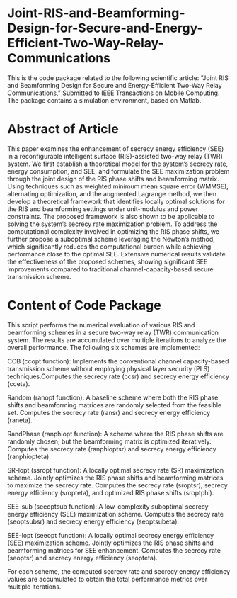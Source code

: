 # Joint-RIS-and-Beamforming-Design-for-Secure-and-Energy-Efficient-Two-Way-Relay-Communications
This is the code package related to the following scientific article: "Joint RIS and Beamforming Design for Secure and Energy-Efficient Two-Way Relay Communications,"  Submitted to IEEE Transactions on Mobile Computing. The package contains a simulation environment, based on Matlab.

# Abstract of Article
This paper examines the enhancement of secrecy energy efficiency (SEE) in a reconfigurable intelligent surface (RIS)-assisted two-way relay (TWR) system. We first establish a theoretical model for the system’s secrecy rate, energy consumption, and SEE, and formulate the SEE maximization problem through the joint design of the RIS phase shifts and beamforming matrix. Using techniques such as weighted minimum mean square error (WMMSE), alternating optimization, and the augmented Lagrange method, we then develop a theoretical framework that identifies locally optimal solutions for the RIS and beamforming settings under unit-modulus and power constraints. The proposed framework is also shown to be applicable to solving the system’s secrecy rate maximization
problem. To address the computational complexity involved in optimizing the RIS phase shifts, we further propose a suboptimal scheme leveraging the Newton’s method, which significantly reduces the computational burden while achieving performance close to the optimal SEE. Extensive numerical results validate the effectiveness of the proposed schemes, showing significant SEE improvements compared to traditional channel-capacity-based secure transmission scheme.

# Content of Code Package
This script performs the numerical evaluation of various RIS and beamforming schemes in a secure two-way relay (TWR) communication system. The results are accumulated over multiple iterations to analyze the overall performance. The following six schemes are implemented:

CCB (ccopt function): Implements the conventional channel capacity-based transmission scheme without employing physical layer security (PLS) techniques.Computes the secrecy rate (ccsr) and secrecy energy efficiency (cceta).

Random (ranopt function): A baseline scheme where both the RIS phase shifts and beamforming matrices are randomly selected from the feasible set. Computes the secrecy rate (ransr) and secrecy energy efficiency (raneta).

RandPhase (ranphiopt function): A scheme where the RIS phase shifts are randomly chosen, but the beamforming matrix is optimized iteratively. Computes the secrecy rate (ranphioptsr) and secrecy energy efficiency (ranphiopteta).

SR-lopt (ssropt function): A locally optimal secrecy rate (SR) maximization scheme. Jointly optimizes the RIS phase shifts and beamforming matrices to maximize the secrecy rate. Computes the secrecy rate (sroptsr), secrecy energy efficiency (sropteta), and optimized RIS phase shifts (sroptphi).

SEE-sub (seeoptsub function): A low-complexity suboptimal secrecy energy efficiency (SEE) maximization scheme. Computes the secrecy rate (seoptsubsr) and secrecy energy efficiency (seoptsubeta).

SEE-lopt (seeopt function): A locally optimal secrecy energy efficiency (SEE) maximization scheme. Jointly optimizes the RIS phase shifts and beamforming matrices for SEE enhancement. Computes the secrecy rate (seoptsr) and secrecy energy efficiency (seopteta).

For each scheme, the computed secrecy rate and secrecy energy efficiency values are accumulated to obtain the total performance metrics over multiple iterations.
